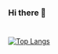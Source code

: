### Hi there 👋

<!--
**sibiniiitd/sibiniiitd** is a ✨ _special_ ✨ repository because its `README.md` (this file) appears on your GitHub profile.

Here are some ideas to get you started:

- 🔭 I’m currently working on 
- 🌱 I’m currently learning ...
- 👯 I’m looking to collaborate on ...
- 🤔 I’m looking for help with ...
- 💬 Ask me about ...
- 📫 How to reach me: ...
- 😄 Pronouns: ...
- ⚡ Fun fact: ...
-->



#
[![Top Langs](https://github-readme-stats.vercel.app/api/top-langs/?username=sibiniiitd)](https://github.com/sibiniiitd/github-readme-stats)
